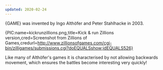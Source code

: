 ```yaml
---
updated: 2020-02-24
---
```


{GAME} was invented by Ingo Althöfer and Peter Stahlhacke in 2003.

{PIC:name=kickrunzillions.png,title=Kick & run Zillions version,cred=Screenshot from Zillions of Games,credurl=http://www.zillionsofgames.com/cgi-bin/zilligames/submissions.cgi?doEQUALSshow;idEQUALS526}

Like many of Althöfer's games it is characterised by not allowing backwards movement, which ensures the battles become interesting very quickly!
